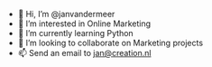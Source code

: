 - 👋 Hi, I’m @janvandermeer
- 👀 I’m interested in Online Marketing
- 🌱 I’m currently learning Python
- 💞️ I’m looking to collaborate on Marketing projects
- 📫 Send an email to jan@creation.nl

<!---
janvandermeer/janvandermeer is a ✨ special ✨ repository because its `README.md` (this file) appears on your GitHub profile.
You can click the Preview link to take a look at your changes.
--->

